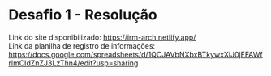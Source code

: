 # Desafio 1 - Resolução
Link do site disponibilizado: https://irm-arch.netlify.app/ <br>
Link da planilha de registro de informações: https://docs.google.com/spreadsheets/d/1QCJAVbNXbxBTkywxXiJ0jFFAWfrlmCIdZnZJ3LzThn4/edit?usp=sharing
